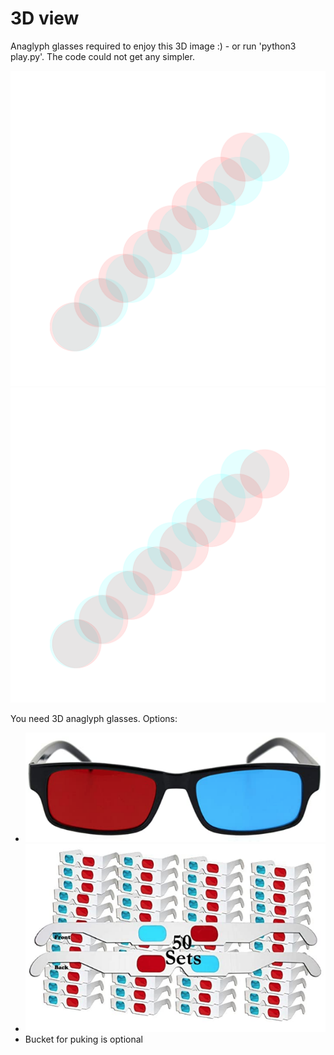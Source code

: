 # 3D view

Anaglyph glasses required to enjoy this 3D image :) - or run 'python3 play.py'. The code could not get any simpler.

![Whoa](./pics/Whoa.png)
![Whoa](./pics/Whoa02.png)

You need 3D anaglyph glasses. Options:
* [![glasses1](./pics/glasses01.png)](https://www.amazon.com/gp/product/B07NQVZM72/)
* [![glasses2](./pics/glasses02.png)](https://www.amazon.com/gp/product/B0739L6QCP/)
* Bucket for puking is optional
